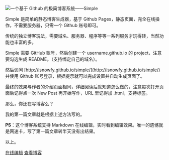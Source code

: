 ![一个基于 Github 的极简博客系统——Simple][1]

Simple 是简单的静态博客生成器，基于 Github Pages，静态页面，完全在线操作，不需要服务器，只需一个 Github 账号即可。

传统的独立博客玩法，需要域名、服务器、程序等等一系列服务才玩得转，当然功能也丰富的多。

Simple 需要 GitHub 账号，然后创建一个 username.github.io 的 project，注意要勾选生成 README。（支持绑定自己的域名）。

然后访问 [http://isnowfy.github.io/simple/](http://isnowfy.github.io/simple/) 并使用 Github 账号登录，根据提示就可以完成设置并自动生成页面了。

最终的效果与作者的介绍页面相同，详细阅读后就知道怎么做的，注意每次打开页面后记得点一次 New Post 再开始写作，URL 里记得加 .html，支持标签。

那么，你还在写博客么？

我的第一篇文章就是根据上述方法写的。

**PS**：这个博客系统支持 Markdown 在线编辑，实时看到编辑效果。唯一的遗憾就是网速卡，写了第一篇文章转半天没有出结果。

以上。

[在线编辑](http://www.wanjunhua.com/blog/simple/src/index.html)
[查看博客](http://www.wanjunhua.top)


  [1]: https://img3.appinn.com/images/201405/simple.png
